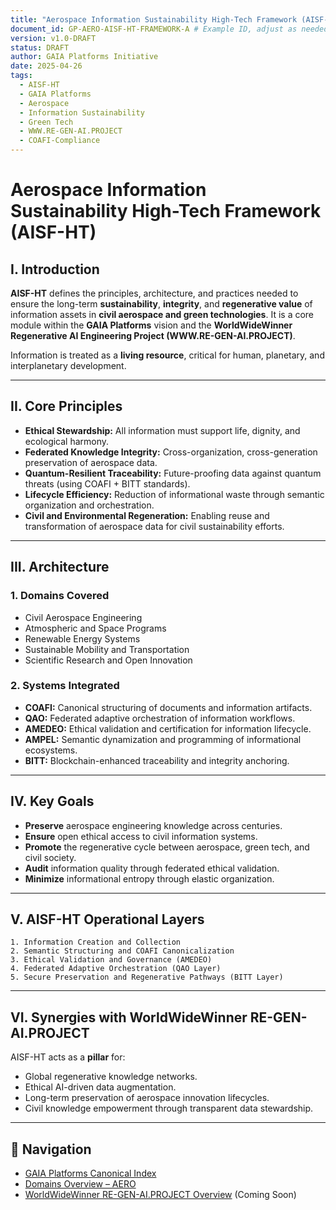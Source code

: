```yaml
---
title: "Aerospace Information Sustainability High-Tech Framework (AISF-HT)"
document_id: GP-AERO-AISF-HT-FRAMEWORK-A # Example ID, adjust as needed
version: v1.0-DRAFT
status: DRAFT
author: GAIA Platforms Initiative
date: 2025-04-26
tags:
  - AISF-HT
  - GAIA Platforms
  - Aerospace
  - Information Sustainability
  - Green Tech
  - WWW.RE-GEN-AI.PROJECT
  - COAFI-Compliance
---
```


# Aerospace Information Sustainability High-Tech Framework (AISF-HT)

## I. Introduction

**AISF-HT** defines the principles, architecture, and practices needed to ensure the long-term **sustainability**, **integrity**, and **regenerative value** of information assets in **civil aerospace and green technologies**.
It is a core module within the **GAIA Platforms** vision and the **WorldWideWinner Regenerative AI Engineering Project (WWW.RE-GEN-AI.PROJECT)**.

Information is treated as a **living resource**, critical for human, planetary, and interplanetary development.

---

## II. Core Principles

* **Ethical Stewardship:** All information must support life, dignity, and ecological harmony.
* **Federated Knowledge Integrity:** Cross-organization, cross-generation preservation of aerospace data.
* **Quantum-Resilient Traceability:** Future-proofing data against quantum threats (using COAFI + BITT standards).
* **Lifecycle Efficiency:** Reduction of informational waste through semantic organization and orchestration.
* **Civil and Environmental Regeneration:** Enabling reuse and transformation of aerospace data for civil sustainability efforts.

---

## III. Architecture

### 1. Domains Covered

* Civil Aerospace Engineering
* Atmospheric and Space Programs
* Renewable Energy Systems
* Sustainable Mobility and Transportation
* Scientific Research and Open Innovation

### 2. Systems Integrated

* **COAFI:** Canonical structuring of documents and information artifacts.
* **QAO:** Federated adaptive orchestration of information workflows.
* **AMEDEO:** Ethical validation and certification for information lifecycle.
* **AMPEL:** Semantic dynamization and programming of informational ecosystems.
* **BITT:** Blockchain-enhanced traceability and integrity anchoring.

---

## IV. Key Goals

* **Preserve** aerospace engineering knowledge across centuries.
* **Ensure** open ethical access to civil information systems.
* **Promote** the regenerative cycle between aerospace, green tech, and civil society.
* **Audit** information quality through federated ethical validation.
* **Minimize** informational entropy through elastic organization.

---

## V. AISF-HT Operational Layers

```plaintext
1. Information Creation and Collection
2. Semantic Structuring and COAFI Canonicalization
3. Ethical Validation and Governance (AMEDEO)
4. Federated Adaptive Orchestration (QAO Layer)
5. Secure Preservation and Regenerative Pathways (BITT Layer)
```

---

## VI. Synergies with WorldWideWinner RE-GEN-AI.PROJECT

AISF-HT acts as a **pillar** for:

* Global regenerative knowledge networks.
* Ethical AI-driven data augmentation.
* Long-term preservation of aerospace innovation lifecycles.
* Civil knowledge empowerment through transparent data stewardship.

---

## 🧭 Navigation

* [GAIA Platforms Canonical Index](../../README.md)
* [Domains Overview – AERO](../README.md)
* [WorldWideWinner RE-GEN-AI.PROJECT Overview](../../../WorldWideWinner/README.md) (Coming Soon)
